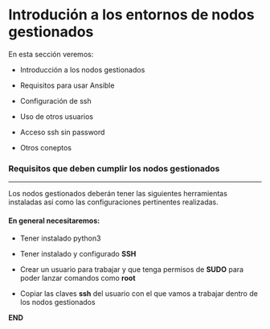 # Introdución a los entornos de nodos gestionados

En esta sección veremos:

- Introducción a los nodos gestionados

- Requisitos para usar Ansible

- Configuración de ssh

- Uso de otros usuarios

- Acceso ssh sin password

- Otros coneptos

### Requisitos que deben cumplir los nodos gestionados
-----

Los nodos gestionados deberán tener las siguientes herramientas instaladas así como las configuraciones pertinentes realizadas. 

#### En general necesitaremos:

- Tener instalado python3

- Tener instalado y configurado **SSH**

- Crear un usuario para trabajar y que tenga permisos de **SUDO** para poder lanzar comandos como **root**

- Copiar las claves **ssh** del usuario con el que vamos a trabajar dentro de los nodos gestionados


**END**




